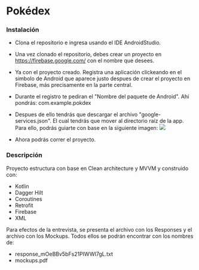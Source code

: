 # Pokédex

### Instalación
- Clona el repositorio e ingresa usando el IDE AndroidStudio.  
- Una vez clonado el repositorio, debes crear un proyecto en https://firebase.google.com/ con el nombre que desees.

- Ya con el proyecto creado. Registra una aplicación clickeando en el simbolo de Android que aparece justo despues de crear el proyecto en Firebase, más precisamente en la parte central.
- Durante el registro te pediran el "Nombre del paquete de Android". Ahí pondrás: com.example.pokdex
- Despues de ello tendrás que descargar el archivo "google-services.json". El cual tendrás que mover al directorio raíz de la app. Para ello, podrás guiarte con base en la siguiente imagen:
![](https://www.gstatic.com/mobilesdk/160426_mobilesdk/images/android_studio_project_panel@2x.png)

- Ahora podrás correr el proyecto.

### Descripción
Proyecto estructura con base en Clean architecture y MVVM y construido con:
- Kotlin
- Dagger Hilt
- Coroutines
- Retrofit
- Firebase
- XML 

Para efectos de la entrevista, se presenta el archivo con los Responses y el archivo con los Mockups. Todos ellos se podrán encontrar con los nombres de:
- response_mOeBBv5bFs21PIWWI7gL.txt
- mockups.pdf
